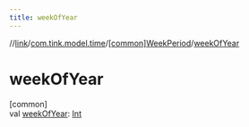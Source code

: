 ```yaml
---
title: weekOfYear
---
```

//[link](../../../index.html)/[com.tink.model.time](../index.html)/[[common]WeekPeriod](index.html)/[weekOfYear](week-of-year.html)



# weekOfYear



[common]\
val [weekOfYear](week-of-year.html): [Int](https://kotlinlang.org/api/latest/jvm/stdlib/kotlin/-int/index.html)




